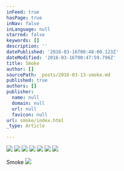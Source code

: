 ```yaml
---
inFeed: true
hasPage: true
inNav: false
inLanguage: null
starred: false
keywords: []
description: ''
datePublished: '2016-03-16T00:48:00.123Z'
dateModified: '2016-03-16T00:47:59.796Z'
title: Smoke
author: []
sourcePath: _posts/2016-03-13-smoke.md
published: true
authors: []
publisher:
  name: null
  domain: null
  url: null
  favicon: null
url: smoke/index.html
_type: Article

---
```

![](https://the-grid-user-content.s3-us-west-2.amazonaws.com/0dcc067f-9da7-4f2f-9a4e-b7ab7fc075c0.jpg)
![](https://the-grid-user-content.s3-us-west-2.amazonaws.com/89e67eeb-8805-4fd0-bfa1-5c6dbc30ad97.jpg)
![](https://the-grid-user-content.s3-us-west-2.amazonaws.com/bf3e9637-f0f6-4e84-b4c3-aadd43011a3c.jpg)
![](https://the-grid-user-content.s3-us-west-2.amazonaws.com/7b0ae2fa-59aa-4d6d-a0d3-420f3dc88e55.jpg)
![](https://the-grid-user-content.s3-us-west-2.amazonaws.com/e8677fcf-32e1-4369-9853-7acd6ef390d2.jpg)
![](https://the-grid-user-content.s3-us-west-2.amazonaws.com/3ca1a73c-031c-4fd1-b39d-de9982744b16.jpg)
![](https://the-grid-user-content.s3-us-west-2.amazonaws.com/0561543a-f2c2-4f01-a6be-3db39562a3bd.jpg)

Smoke
![](https://the-grid-user-content.s3-us-west-2.amazonaws.com/21688783-7ac6-4bfc-844d-804e33de35d4.jpg)